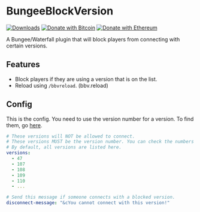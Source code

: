 # BungeeBlockVersion
[![Downloads](https://img.shields.io/github/downloads/hyperdefined/BungeeBlockVersion/total?logo=github)](https://github.com/hyperdefined/CompassTracker/releases) [![Donate with Bitcoin](https://en.cryptobadges.io/badge/micro/1F29aNKQzci3ga5LDcHHawYzFPXvELTFoL)](https://en.cryptobadges.io/donate/1F29aNKQzci3ga5LDcHHawYzFPXvELTFoL) [![Donate with Ethereum](https://en.cryptobadges.io/badge/micro/0x0f58B66993a315dbCc102b4276298B5Ff8895F41)](https://en.cryptobadges.io/donate/0x0f58B66993a315dbCc102b4276298B5Ff8895F41)

A Bungee/Waterfall plugin that will block players from connecting with certain versions.
## Features
- Block players if they are using a version that is on the list.
- Reload using `/bbvreload`. (bbv.reload)

## Config
This is the config. You need to use the version number for a version. To find them, go [here](https://wiki.vg/Protocol_version_numbers).
```yaml
# These versions will NOT be allowed to connect.
# These versions MUST be the version number. You can check the numbers here: https://wiki.vg/Protocol_version_numbers
# By default, all versions are listed here.
versions:
  - 47
  - 107
  - 108
  - 109
  - 110
  - ...

# Send this message if someone connects with a blocked version.
disconnect-message: "&cYou cannot connect with this version!"
```
